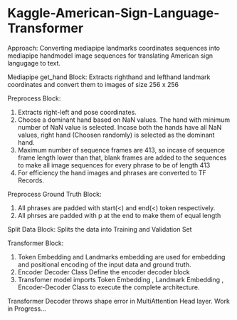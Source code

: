 # Kaggle-American-Sign-Language-Transformer

Approach:
Converting mediapipe landmarks coordinates sequences into mediapipe handmodel image sequences for translating American sign langugage 
to text.

Mediapipe get_hand Block:
Extracts righthand and lefthand landmark coordinates and convert them to images of size 256 x 256

Preprocess Block:
1) Extracts right-left and pose coordinates.
2) Choose a dominant hand based on NaN values. The hand with minimum number of NaN value is selected. Incase both the hands
   have all NaN values, right hand (Choosen randomly) is selected as the dominant hand.
3) Maximum number of sequence frames are 413, so incase of sequence frame length lower than that, blank frames are added to the
  sequences to make all image sequences for every phrase to be of length 413
3) For efficiency the hand images and phrases are converted to TF Records.

Preprocess Ground Truth Block:
1) All phrases are padded with start(<) and end(<) token respectively.
2) All phrses are padded with p at the end to make them of equal length

Split Data Block:
Splits the data into Training and Validation Set

Transformer Block:
1) Token Embedding and Landmarks embedding are used for embedding and positional encoding of the input data and ground truth.
2) Encoder Decoder Class Define the encoder decoder block
3) Transfomer model imports Token Embedding , Landmark Embedding , Encoder-Decoder Class to execute the complete architecture.

Transformer Decoder throws shape error in MultiAttention Head layer.
Work in Progress...

